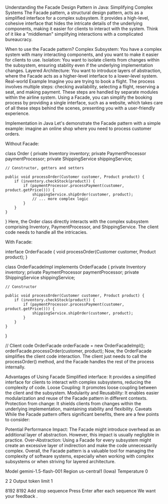 Understanding the Facade Design Pattern in Java: Simplifying Complex Systems
The Facade pattern, a structural design pattern, acts as a simplified interface for a complex subsystem. It provides a high-level, cohesive interface that hides the intricate details of the underlying components, making it easier for clients to interact with the system. Think of it like a "middleman" simplifying interactions with a complicated bureaucracy.

When to use the Facade pattern?
Complex Subsystem: You have a complex system with many interacting components, and you want to make it easier for clients to use.
Isolation: You want to isolate clients from changes within the subsystem, ensuring stability even if the underlying implementation changes.
Layered Architecture: You want to introduce layers of abstraction, where the Facade acts as a higher-level interface to a lower-level system.
Real-world Example
Imagine you are trying to book a flight. The process involves multiple steps: checking availability, selecting a flight, reserving a seat, and making payment. These steps are handled by separate modules within the airline system. Using a Facade, you can simplify the booking process by providing a single interface, such as a website, which takes care of all these steps behind the scenes, presenting you with a user-friendly experience.

Implementation in Java
Let's demonstrate the Facade pattern with a simple example: imagine an online shop where you need to process customer orders.

Without Facade:

class Order {
    private Inventory inventory;
    private PaymentProcessor paymentProcessor;
    private ShippingService shippingService;

    // Constructor, getters and setters

    public void processOrder(Customer customer, Product product) {
        if (inventory.checkStock(product)) {
            if (paymentProcessor.processPayment(customer, product.getPrice())) {
                shippingService.shipOrder(customer, product);
                // ... more complex logic
            }
        }
    }
}
Here, the Order class directly interacts with the complex subsystem comprising Inventory, PaymentProcessor, and ShippingService. The client code needs to handle all the intricacies.

With Facade:

interface OrderFacade {
    void processOrder(Customer customer, Product product);
}

class OrderFacadeImpl implements OrderFacade {
    private Inventory inventory;
    private PaymentProcessor paymentProcessor;
    private ShippingService shippingService;

    // Constructor

    public void processOrder(Customer customer, Product product) {
        if (inventory.checkStock(product)) {
            if (paymentProcessor.processPayment(customer, product.getPrice())) {
                shippingService.shipOrder(customer, product);
            }
        }
    }
}

// Client code
OrderFacade orderFacade = new OrderFacadeImpl();
orderFacade.processOrder(customer, product);
Now, the OrderFacade simplifies the client code interaction. The client just needs to call the processOrder() method, and the Facade handles the rest of the process internally.

Advantages of Using Facade
Simplified interface: It provides a simplified interface for clients to interact with complex subsystems, reducing the complexity of code.
Loose Coupling: It promotes loose coupling between the client and the subsystem.
Modularity and Reusability: It enables easier modularization and reuse of the Facade pattern in different contexts.
Protection from change: It shields clients from changes within the underlying implementation, maintaining stability and flexibility.
Caveats
While the Facade pattern offers significant benefits, there are a few points to consider:

Potential Performance Impact: The Facade might introduce overhead as an additional layer of abstraction. However, this impact is usually negligible in practice.
Over-Abstraction: Using a Facade for every subsystem might create an excessive layer of indirection and make the code unnecessarily complex.
Overall, the Facade pattern is a valuable tool for managing the complexity of software systems, especially when working with complex subsystems or when striving for layered architecture.

Model
gemini-1.5-flash-001
Region 
us-central1 (Iowa)
Temperature 
0

2
2
Output token limit 
1

8192
8192
Add stop sequence
Press Enter after each sequence
We want your feedback .
